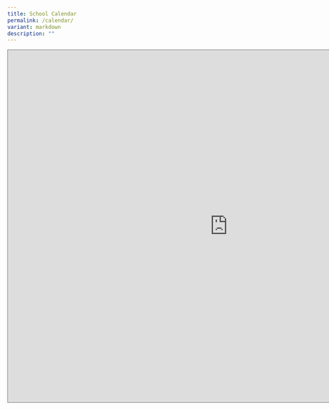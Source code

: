 ```yaml
---
title: School Calendar
permalink: /calendar/
variant: markdown
description: ""
---
```

<iframe scrolling="yes" frameborder="0" height="800" width="1000" style="border:solid 1px #777" src="https://calendar.google.com/calendar/embed?height=400&amp;wkst=1&amp;bgcolor=%234285F4&amp;ctz=Asia%2FSingapore&amp;title=Evergreen%20Primary%20School%20&amp;src=ZWdwc3B1YmxpY0BnbWFpbC5jb20&amp;src=ZW4uc2luZ2Fwb3JlI2hvbGlkYXlAZ3JvdXAudi5jYWxlbmRhci5nb29nbGUuY29t&amp;color=%230B8043&amp;color=%23F6BF26"></iframe>